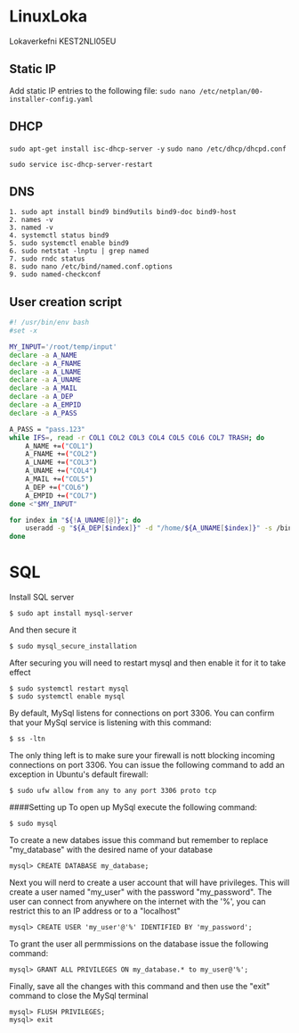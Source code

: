 # LinuxLoka
Lokaverkefni KEST2NLI05EU

## Static IP
Add static IP entries to the following file:
```sudo nano /etc/netplan/00-installer-config.yaml```

## DHCP

```sudo apt-get install isc-dhcp-server -y```
```sudo nano /etc/dhcp/dhcpd.conf```

```sudo service isc-dhcp-server-restart```

## DNS
    1. sudo apt install bind9 bind9utils bind9-doc bind9-host
    2. names -v
    3. named -v
    4. systemctl status bind9
    5. sudo systemctl enable bind9
    6. sudo netstat -lnptu | grep named
    7. sudo rndc status
    8. sudo nano /etc/bind/named.conf.options
    9. sudo named-checkconf
    
## User creation script
```bash
#! /usr/bin/env bash
#set -x

MY_INPUT='/root/temp/input'
declare -a A_NAME
declare -a A_FNAME
declare -a A_LNAME
declare -a A_UNAME
declare -a A_MAIL
declare -a A_DEP
declare -a A_EMPID
declare -a A_PASS

A_PASS = "pass.123"
while IFS=, read -r COL1 COL2 COL3 COL4 COL5 COL6 COL7 TRASH; do
    A_NAME +=("COL1")
    A_FNAME +=("COL2")
    A_LNAME +=("COL3")
    A_UNAME +=("COL4")
    A_MAIL +=("COL5")
    A_DEP +=("COL6")
    A_EMPID +=("COL7")
done <"$MY_INPUT"

for index in "${!A_UNAME[@]}"; do
    useradd -g "${A_DEP[$index]}" -d "/home/${A_UNAME[$index]}" -s /bin/bash -p "$(echo "${A_PASS}" | openssl passwd -1 -stdin)" "${A_UNAME[$index]}" -u "${A_EMPID[$index]}"
done
```

# SQL
Install SQL server
```
$ sudo apt install mysql-server
```
And then secure it
```
$ sudo mysql_secure_installation
```
After securing you will need to restart mysql and then enable it for it to take effect
```
$ sudo systemctl restart mysql
$ sudo systemctl enable mysql
```
By default, MySql listens for connections on port 3306. You can confirm that your MySql service is listening with this command:
```
$ ss -ltn
```
The only thing left is to make sure your firewall is nott blocking incoming connections on port 3306. You can issue the following command to add an exception in Ubuntu's default firewall:
```
$ sudo ufw allow from any to any port 3306 proto tcp
```
####Setting up
To open up MySql execute the following command:
```
$ sudo mysql
```
To create a new databes issue this command but remember to replace "my_database" with the desired name of your database
```
mysql> CREATE DATABASE my_database;
```
Next you will nerd to create a user account that will have privileges. This will create a user named "my_user" with the password "my_password". The user can connect from anywhere on the internet with the '%', you can restrict this to an IP address or to a "localhost"
```
mysql> CREATE USER 'my_user'@'%' IDENTIFIED BY 'my_password';
```
To grant the user all permmissions on the database issue the following command:
```
mysql> GRANT ALL PRIVILEGES ON my_database.* to my_user@'%';
```
Finally, save all the changes with this command and then use the "exit" command to close the MySql terminal
```
mysql> FLUSH PRIVILEGES;
mysql> exit
```
